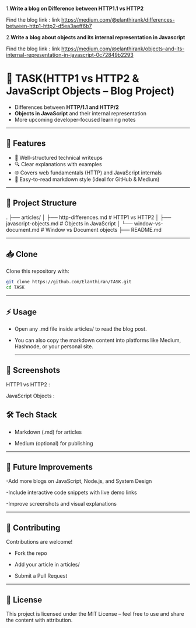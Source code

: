 1.**Write a blog on Difference between HTTP1.1 vs HTTP2**
 
  Find the blog link : link https://medium.com/@elanthirank/differences-between-http1-http2-d5ea3aeff6b7

2.**Write a blog about objects and its internal representation in Javascript** 
  
  Find the blog link : link https://medium.com/@elanthirank/objects-and-its-internal-representation-in-javascript-0c72849b2293


# 📖 TASK(HTTP1 vs HTTP2 & JavaScript Objects – Blog Project)

- Differences between **HTTP/1.1 and HTTP/2**
- **Objects in JavaScript** and their internal representation
- More upcoming developer-focused learning notes

---

## 🚀 Features
- 📑 Well-structured technical writeups
- 🔍 Clear explanations with examples
- 🌐 Covers web fundamentals (HTTP) and JavaScript internals
- 📝 Easy-to-read markdown style (ideal for GitHub & Medium)

---

## 📂 Project Structure
.
├── articles/
│ ├── http-differences.md # HTTP1 vs HTTP2
│ ├── javascript-objects.md # Objects in JavaScript
│ └── window-vs-document.md # Window vs Document objects
├── README.md



---

## 📥 Clone
Clone this repository with:
```bash
git clone https://github.com/Elanthiran/TASK.git
cd TASK
```
---

## ⚡ Usage
- Open any .md file inside articles/ to read the blog post.

- You can also copy the markdown content into platforms like Medium, Hashnode, or your personal site.

  ---

## 📸 Screenshots
HTTP1 vs HTTP2 :

JavaScript Objects :

## 🛠️ Tech Stack
- Markdown (.md) for articles

- Medium (optional) for publishing

---

## 🔮 Future Improvements
-Add more blogs on JavaScript, Node.js, and System Design

-Include interactive code snippets with live demo links

-Improve screenshots and visual explanations

---

## 🤝 Contributing
Contributions are welcome!

- Fork the repo

- Add your article in articles/

- Submit a Pull Request

---

## 📜 License
This project is licensed under the MIT License – feel free to use and share the content with attribution.
